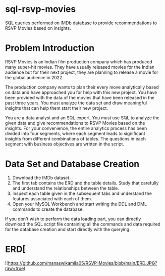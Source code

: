# sql-rsvp-movies
SQL queries performed on IMDb database to provide recommendations to RSVP Movies based on insights.


# Problem Introduction
RSVP Movies is an Indian film production company which has produced many super-hit movies. They have usually released movies for the Indian audience but for their next project, they are planning to release a movie for the global audience in 2022.

The production company wants to plan their every move analytically based on data and have approached you for help with this new project. You have been provided with the data of the movies that have been released in the past three years. You must analyze the data set and draw meaningful insights that can help them start their new project.

You are a data analyst and an SQL expert. You must use SQL to analyze the given data and give recommendations to RSVP Movies based on the insights. For your convenience, the entire analytics process has been divided into four segments, where each segment leads to significant insights from different combinations of tables. The questions in each segment with business objectives are written in the script.


# Data Set and Database Creation
1. Download the IMDb dataset.
2. The first tab contains the ERD and the table details. Study that carefully and understand the relationships between the table.
3. Inspect each table given in the subsequent tabs and understand the features associated with each of them.
4. Open your MySQL Workbench and start writing the DDL and DML commands to create the database.

If you don't wish to perform the data loading part, you can directly download the SQL script file containing all the commands and data required for the database creation and start directly with the querying.


# ERD[
!(https://github.com/manaswikamila05/RSVP-Movies/blob/main/ERD.JPG?raw=true)
